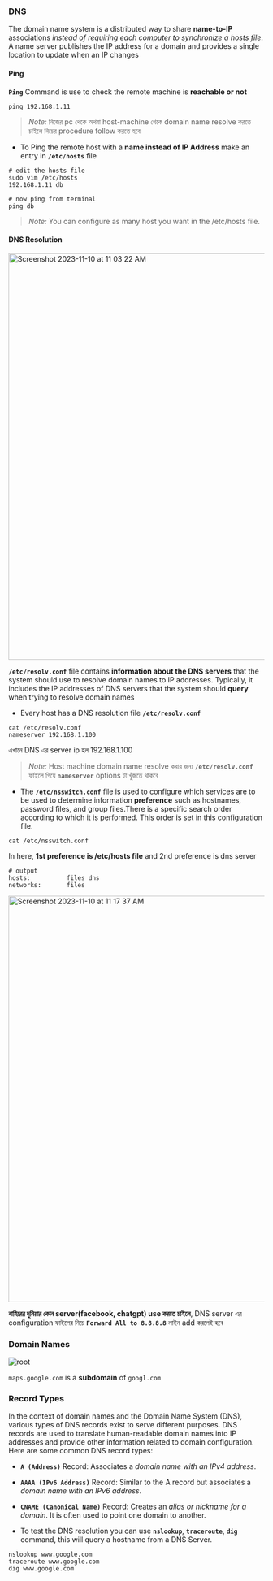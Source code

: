 ### DNS



The domain name system is a distributed way to share **name-to-IP** associations _instead of requiring each computer to synchronize a hosts file_. A name server publishes the IP address for a domain and provides a single location to update when an IP changes

#### Ping

**`Ping`** Command is use to check the remote machine is **reachable or not**

```shell
ping 192.168.1.11
```

> _Note:_ নিজের pc থেকে অথবা host-machine থেকে domain name resolve করতে চাইলে নিচের procedure follow করতে হবে 

- To Ping the remote host with a **name instead of IP Address** make an entry in **`/etc/hosts`** file


```shell
# edit the hosts file
sudo vim /etc/hosts
192.168.1.11 db

# now ping from terminal
ping db
```

> _Note:_ You can configure as many host you want in the /etc/hosts file.


#### DNS Resolution

<img width="800" alt="Screenshot 2023-11-10 at 11 03 22 AM" src="https://github.com/Mohsem35/CKA-Certification/assets/58659448/6a7fd81e-9a55-447c-b00c-8d2c4fa4b837">

**`/etc/resolv.conf`** file contains **information about the DNS servers** that the system should use to resolve domain names to IP addresses. Typically, it includes the IP addresses of DNS servers that the system should **query** when trying to resolve domain names


- Every host has a DNS resolution file **`/etc/resolv.conf`**

```shell
cat /etc/resolv.conf
nameserver 192.168.1.100    
```

এখানে DNS এর server ip হল 192.168.1.100

> _Note:_ Host machine domain name resolve করার জন্য **`/etc/resolv.conf`** ফাইলে গিয়ে **`nameserver`** options টা খুঁজতে থাকবে 


- The **`/etc/nsswitch.conf`** file is used to configure which services are to be used to determine information **preference** such as hostnames, password files, and group files.There is a specific search order according to which it is performed. This order is set in this configuration file.


```
cat /etc/nsswitch.conf
```
In  here, **1st preference is /etc/hosts file** and 2nd preference is dns server

```shell
# output
hosts:          files dns
networks:       files
```

<img width="800" alt="Screenshot 2023-11-10 at 11 17 37 AM" src="https://github.com/Mohsem35/CKA-Certification/assets/58659448/050abd80-7bb9-4683-837e-7168a8f14e4a">

**বাহিরের দুনিয়ার কোন server(facebook, chatgpt) use করতে চাইলে**, DNS server এর configuration ফাইলের নিচে **`Forward All to 8.8.8.8`** লাইন add করলেই হবে 


### Domain Names 

![root](https://github.com/Mohsem35/CKA-Certification/assets/58659448/ece1aabb-e23d-40b0-9e2f-9dd92d554167)

`maps.google.com` is a **subdomain** of `googl.com` 

### Record Types

In the context of domain names and the Domain Name System (DNS), various types of DNS records exist to serve different purposes. DNS records are used to translate human-readable domain names into IP addresses and provide other information related to domain configuration. Here are some common DNS record types:


- **`A (Address)`** Record: Associates a _domain name with an IPv4 address_.

- **`AAAA (IPv6 Address)`** Record: Similar to the A record but associates a _domain name with an IPv6 address_.
- **`CNAME (Canonical Name)`** Record: Creates an _alias or nickname for a domain_. It is often used to point one domain to another.


- To test the DNS resolution you can use **`nslookup`**, **`traceroute`**, **`dig`** command, this will query a hostname from a DNS Server.

```shell
nslookup www.google.com
traceroute www.google.com
dig www.google.com
```
